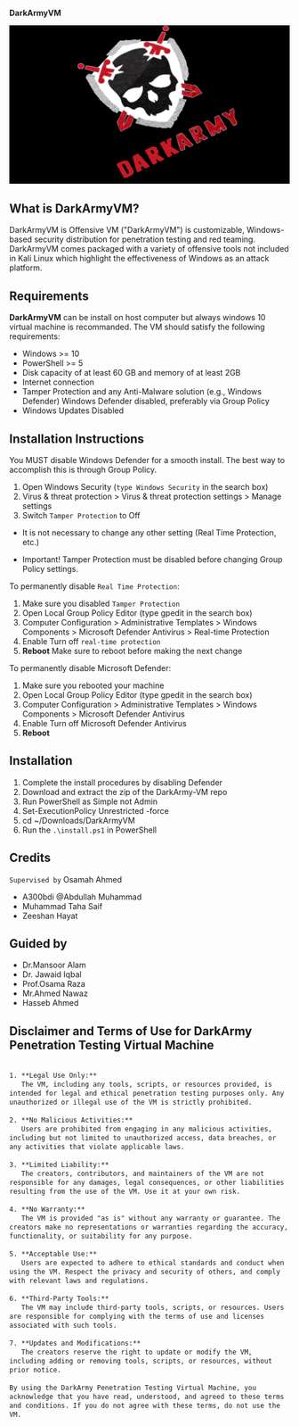 __DarkArmyVM__

![GitHub Logo](https://github.com/A300bdi/DarkArmyVM/blob/main/Dark_Army-red-f.jpg)

__What is DarkArmyVM?__
---
DarkArmyVM is Offensive VM ("DarkArmyVM") is customizable, Windows-based security distribution for penetration testing and red teaming. DarkArmyVM comes packaged with a variety of offensive tools not included in Kali Linux which highlight the effectiveness of Windows as an attack platform.

__Requirements__
---
__DarkArmyVM__ can be install on host computer but always windows 10 virtual machine is recommanded. The VM should satisfy the following requirements:

+ Windows >= 10
+ PowerShell >= 5
+ Disk capacity of at least 60 GB and memory of at least 2GB
+ Internet connection
+ Tamper Protection and any Anti-Malware solution (e.g., Windows Defender) Windows Defender disabled, preferably via Group Policy
+ Windows Updates Disabled

__Installation Instructions__
----
You MUST disable Windows Defender for a smooth install. The best way to accomplish this is through Group Policy.

1. Open Windows Security (```type Windows Security``` in the search box)
2. Virus & threat protection > Virus & threat protection settings > Manage settings
3. Switch ```Tamper Protection``` to Off
 +  It is not necessary to change any other setting (Real Time Protection, etc.)

 + Important! Tamper Protection must be disabled before changing Group Policy settings.

To permanently disable ```Real Time Protection```:

1. Make sure you disabled ```Tamper Protection```
2. Open Local Group Policy Editor (type gpedit in the search box)
3. Computer Configuration > Administrative Templates > Windows Components > Microsoft Defender Antivirus > Real-time Protection
4. Enable Turn off ```real-time protection```
5. __Reboot__
Make sure to reboot before making the next change

To permanently disable Microsoft Defender:

1. Make sure you rebooted your machine
2. Open Local Group Policy Editor (type gpedit in the search box)
3. Computer Configuration > Administrative Templates > Windows Components > Microsoft Defender Antivirus
4. Enable Turn off Microsoft Defender Antivirus
5. __Reboot__

__Installation__
---
1. Complete the install procedures by disabling Defender
2. Download and extract the zip of the DarkArmy-VM repo
3. Run PowerShell as Simple not Admin 
4. Set-ExecutionPolicy Unrestricted -force
5. cd ~/Downloads/DarkArmyVM
6. Run the ```.\install.ps1``` in PowerShell

__Credits__
---
```Supervised by``` Osamah Ahmed
+ A300bdi @Abdullah Muhammad
+ Muhammad Taha Saif
+ Zeeshan Hayat


Guided by
---
+ Dr.Mansoor Alam
+ Dr. Jawaid Iqbal
+ Prof.Osama Raza
+ Mr.Ahmed Nawaz
+ Hasseb Ahmed

__Disclaimer and Terms of Use for DarkArmy Penetration Testing Virtual Machine__
---

`````` By using the DarkArmy Penetration Testing Virtual Machine ("the VM"), you agree to the following terms and conditions:

1. **Legal Use Only:**
   The VM, including any tools, scripts, or resources provided, is intended for legal and ethical penetration testing purposes only. Any unauthorized or illegal use of the VM is strictly prohibited.

2. **No Malicious Activities:**
   Users are prohibited from engaging in any malicious activities, including but not limited to unauthorized access, data breaches, or any activities that violate applicable laws.

3. **Limited Liability:**
   The creators, contributors, and maintainers of the VM are not responsible for any damages, legal consequences, or other liabilities resulting from the use of the VM. Use it at your own risk.

4. **No Warranty:**
   The VM is provided "as is" without any warranty or guarantee. The creators make no representations or warranties regarding the accuracy, functionality, or suitability for any purpose.

5. **Acceptable Use:**
   Users are expected to adhere to ethical standards and conduct when using the VM. Respect the privacy and security of others, and comply with relevant laws and regulations.

6. **Third-Party Tools:**
   The VM may include third-party tools, scripts, or resources. Users are responsible for complying with the terms of use and licenses associated with such tools.

7. **Updates and Modifications:**
   The creators reserve the right to update or modify the VM, including adding or removing tools, scripts, or resources, without prior notice.

By using the DarkArmy Penetration Testing Virtual Machine, you acknowledge that you have read, understood, and agreed to these terms and conditions. If you do not agree with these terms, do not use the VM.



